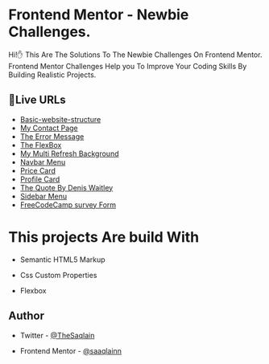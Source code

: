 # Frontend Mentor - Newbie Challenges.

Hi!✋ This Are The Solutions To The Newbie Challenges On Frontend Mentor.
Frontend Mentor Challenges Help you To Improve Your Coding Skills By Building Realistic Projects.
## 🚀Live URLs

- [Basic-website-structure](https://saaqlainn.github.io/Html-and-Css-Essentials/Basic%20Website%20structure)
- [My Contact Page](https://saaqlainn.github.io/Html-and-Css-Essentials/Contact%20page)
- [The Error Message](https://saaqlainn.github.io/Html-and-Css-Essentials/Error%20Message)
- [The FlexBox](https://saaqlainn.github.io/Html-and-Css-Essentials/Flexbox)
- [My Multi Refresh Background](https://saaqlainn.github.io/Html-and-Css-Essentials/Multi-Refresh-background)
- [Navbar Menu](https://saaqlainn.github.io/Html-and-Css-Essentials/Navbar%20menu)
- [Price Card](https://saaqlainn.github.io/Html-and-Css-Essentials/Price%20Card)
- [Profile Card](https://saaqlainn.github.io/Html-and-Css-Essentials/Profile%20card)
- [The Quote By Denis Waitley](https://saaqlainn.github.io/Html-and-Css-Essentials/Quote)
- [Sidebar Menu](https://saaqlainn.github.io/Html-and-Css-Essentials/Sidebar%20menu)
- [FreeCodeCamp survey Form](https://saaqlainn.github.io/Html-and-Css-Essentials/Survey%20form)



  
# This projects Are build With

- Semantic HTML5 Markup

- Css Custom Properties

- Flexbox


## Author

- Twitter - [@TheSaqlain](https://twitter.com/TheSaqlain)

- Frontend Mentor - [@saaqlainn](https://www.frontendmentor.io/home)
